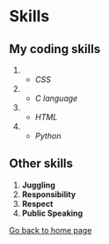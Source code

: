 
<!DOCTYPE html>
<html>
<head>

<h1 id="skills">Skills</h1>
<h2 id="my-coding-skills">My coding skills</h2>
<ol>
<li><ul>
<li><em>CSS</em> </li>
</ul>
</li>
<li><ul>
<li><em>C language</em> </li>
</ul>
</li>
<li><ul>
<li><em>HTML</em> </li>
</ul>
</li>
<li><ul>
<li><em>Python</em> </li>
</ul>
</li>
</ol>
<h2 id="other-skills">Other skills</h2>
<ol>
<li><strong>Juggling</strong></li>
<li><strong>Responsibility</strong></li>
<li><strong>Respect</strong></li>
<li><strong>Public Speaking</strong></li>
</ol>
<p><a href="./README.md">Go back to home page</a></p>

  </html>
  </head>

